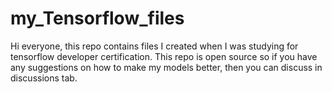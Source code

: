 # my_Tensorflow_files
Hi everyone, this repo contains files I created when I was studying for tensorflow developer certification. This repo is open source so if you have any suggestions on how to make my models better, then you can discuss in discussions tab.
